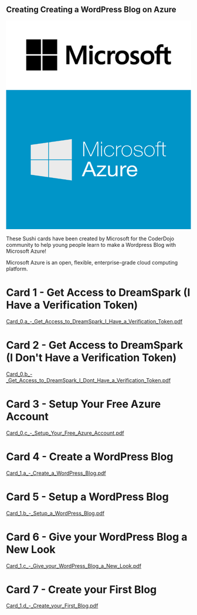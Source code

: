 ## Creating Creating a WordPress Blog on Azure

![../files/Microsofticon.png](../files/Microsofticon.png "../files/Microsofticon.png")
![Microsoft-azure\_800x600.png](../files/Microsoft-azure_800x600.png
"../files/Microsoft-azure_800x600.png")

These Sushi cards have been created by Microsoft for the CoderDojo
community to help young people learn to make a Wordpress Blog with
Microsoft Azure\!

Microsoft Azure is an open, flexible, enterprise-grade cloud computing
platform.

# Card 1 - Get Access to DreamSpark (I Have a Verification Token)

[Card_0.a_-_Get_Access_to_DreamSpark_I_Have_a_Verification_Token.pdf](../files/Card_0.a_-_Get_Access_to_DreamSpark_I_Have_a_Verification_Token.pdf)

# Card 2 - Get Access to DreamSpark (I Don't Have a Verification Token)

[Card_0.b_-_Get_Access_to_DreamSpark_I_Dont_Have_a_Verification_Token.pdf](../files/Card_0.b_-_Get_Access_to_DreamSpark_I_Dont_Have_a_Verification_Token.pdf)

# Card 3 - Setup Your Free Azure Account

[Card_0.c_-_Setup_Your_Free_Azure_Account.pdf](../files/Card_0.c_-_Setup_Your_Free_Azure_Account.pdf)

# Card 4 - Create a WordPress Blog

[Card_1.a_-_Create_a_WordPress_Blog.pdf](../files/Card_1.a_-_Create_a_WordPress_Blog.pdf)

# Card 5 - Setup a WordPress Blog

[Card_1.b_-_Setup_a_WordPress_Blog.pdf](../files/Card_1.b_-_Setup_a_WordPress_Blog.pdf)

# Card 6 - Give your WordPress Blog a New Look

[Card_1.c_-_Give_your_WordPress_Blog_a_New_Look.pdf](../files/Card_1.c_-_Give_your_WordPress_Blog_a_New_Look.pdf)

# Card 7 - Create your First Blog

[Card_1.d_-_Create_your_First_Blog.pdf](../files/Card_1.d_-_Create_your_First_Blog.pdf)
